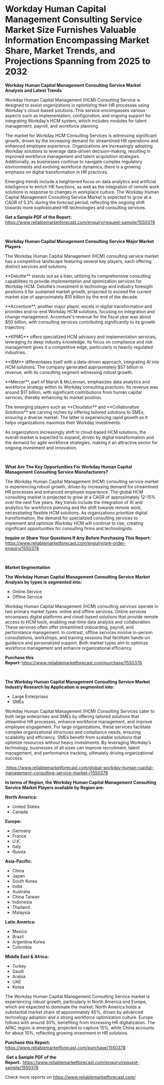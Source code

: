 <p><h1>Workday Human Capital Management Consulting Service Market Size Furnishes Valuable Information Encompassing Market Share, Market Trends, and Projections Spanning from 2025 to 2032</h1></p><p><strong>Workday Human Capital Management Consulting Service Market Analysis and Latest Trends</strong></p>
<p><p>Workday Human Capital Management (HCM) Consulting Service is designed to assist organizations in optimizing their HR processes using Workday's cloud-based solutions. This service encompasses various aspects such as implementation, configuration, and ongoing support for integrating Workday’s HCM system, which includes modules for talent management, payroll, and workforce planning. </p><p>The market for Workday HCM Consulting Services is witnessing significant growth, driven by the increasing demand for streamlined HR operations and enhanced employee experience. Organizations are increasingly adopting Workday solutions to leverage data-driven decision-making, resulting in improved workforce management and talent acquisition strategies. Additionally, as businesses continue to navigate complex regulatory environments and evolving workforce dynamics, there is a growing emphasis on digital transformation in HR practices.</p><p>Emerging trends include a heightened focus on data analytics and artificial intelligence to enrich HR functions, as well as the integration of remote work solutions in response to changes in workplace culture. The Workday Human Capital Management Consulting Service Market is expected to grow at a CAGR of 5.3% during the forecast period, reflecting the ongoing shift towards more sophisticated HR technologies and consulting services.</p></p>
<p><strong>Get a Sample PDF of the Report:&nbsp;</strong> <a href="https://www.reliablemarketforecast.com/enquiry/request-sample/1550378?utm_campaign=2277&utm_medium=2&utm_source=Github&utm_content=ia&utm_term=11032025&utm_id=workday-human-capital-management-consulting-service">https://www.reliablemarketforecast.com/enquiry/request-sample/1550378</a></p>
<p>&nbsp;</p>
<p><strong>Workday Human Capital Management Consulting Service Major Market Players</strong></p>
<p><p>The Workday Human Capital Management (HCM) consulting service market has a competitive landscape featuring several key players, each offering distinct services and solutions. </p><p>**Deloitte** stands out as a líder, utilizing its comprehensive consulting capabilities to provide implementation and optimization services for Workday HCM. Deloitte’s investment in technology and industry foresight positions it for sustained market growth, projected to exceed the current market size of approximately $10 billion by the end of the decade.</p><p>**Accenture**, another major player, excels in digital transformation and provides end-to-end Workday HCM solutions, focusing on integration and change management. Accenture's revenue for the fiscal year was about $50 billion, with consulting services contributing significantly to its growth trajectory.</p><p>**KPMG** offers specialized HCM advisory and implementation services, leveraging its deep industry knowledge. Its focus on compliance and risk management gives it a competitive edge, particularly in heavily regulated industries.</p><p>**IBM** differentiates itself with a data-driven approach, integrating AI into HCM solutions. The company generated approximately $57 billion in revenue, with its consulting segment witnessing robust growth.</p><p>**Mercer**, part of Marsh & McLennan, emphasizes data analytics and workforce strategy within its Workday consulting practices. Its revenue was around $17 billion, with significant contributions from human capital services, thereby enhancing its market position.</p><p>The emerging players such as **Cloudator** and **Collaborative Solutions** are carving niches by offering tailored solutions to SMEs, ensuring a diverse market. The latter is experiencing rapid growth as it helps organizations maximize their Workday investments.</p><p>As organizations increasingly shift to cloud-based HCM solutions, the overall market is expected to expand, driven by digital transformation and the demand for agile workforce strategies, making it an attractive sector for ongoing investment and innovation.</p></p>
<p>&nbsp;</p>
<p><strong>What Are The Key Opportunities For Workday Human Capital Management Consulting Service Manufacturers?</strong></p>
<p><p>The Workday Human Capital Management (HCM) consulting service market is experiencing robust growth, driven by increasing demand for streamlined HR processes and enhanced employee experience. The global HCM consulting market is projected to grow at a CAGR of approximately 12-15% over the next five years. Key trends include the integration of AI and analytics for workforce planning and the shift towards remote work, necessitating flexible HCM solutions. As organizations prioritize digital transformation, the demand for specialized consulting services to implement and optimize Workday HCM will continue to rise, creating significant opportunities for consulting firms and technologists.</p></p>
<p><strong>Inquire or Share Your Questions If Any Before Purchasing This Report:</strong> <a href="https://www.reliablemarketforecast.com/enquiry/pre-order-enquiry/1550378?utm_campaign=2277&utm_medium=2&utm_source=Github&utm_content=ia&utm_term=11032025&utm_id=workday-human-capital-management-consulting-service">https://www.reliablemarketforecast.com/enquiry/pre-order-enquiry/1550378</a></p>
<p>&nbsp;</p>
<p><strong>Market Segmentation</strong></p>
<p><strong>The Workday Human Capital Management Consulting Service Market Analysis by types is segmented into:</strong></p>
<p><ul><li>Online Service</li><li>Offline Service</li></ul></p>
<p><p>Workday Human Capital Management (HCM) consulting services operate in two primary market types: online and offline services. Online services encompass digital platforms and cloud-based solutions that provide remote access to HCM tools, enabling real-time data analysis and collaboration. These services often offer streamlined onboarding, payroll, and performance management. In contrast, offline services involve in-person consultations, workshops, and training sessions that facilitate hands-on guidance and personalized support. Both market types aim to optimize workforce management and enhance organizational efficiency.</p></p>
<p><strong>Purchase this Report:&nbsp;</strong><a href="https://www.reliablemarketforecast.com/purchase/1550378?utm_campaign=2277&utm_medium=2&utm_source=Github&utm_content=ia&utm_term=11032025&utm_id=workday-human-capital-management-consulting-service">https://www.reliablemarketforecast.com/purchase/1550378</a></p>
<p>&nbsp;</p>
<p><strong>The Workday Human Capital Management Consulting Service Market Industry Research by Application is segmented into:</strong></p>
<p><ul><li>Large Enterprises</li><li>SMEs</li></ul></p>
<p><p>Workday Human Capital Management (HCM) Consulting Services cater to both large enterprises and SMEs by offering tailored solutions that streamline HR processes, enhance workforce management, and improve employee engagement. For large organizations, these services facilitate complex organizational structures and compliance needs, ensuring scalability and efficiency. SMEs benefit from scalable solutions that optimize resources without heavy investments. By leveraging Workday’s technology, businesses of all sizes can improve recruitment, talent management, and performance tracking, ultimately driving organizational success.</p></p>
<p><a href="https://www.reliablemarketforecast.com/global-workday-human-capital-management-consulting-service-market-r1550378?utm_campaign=2277&utm_medium=2&utm_source=Github&utm_content=ia&utm_term=11032025&utm_id=workday-human-capital-management-consulting-service">&nbsp;https://www.reliablemarketforecast.com/global-workday-human-capital-management-consulting-service-market-r1550378</a></p>
<p><strong>In terms of Region, the Workday Human Capital Management Consulting Service Market Players available by Region are:</strong></p>
<p>
    <p> <strong> North America: </strong>
        <ul>
            <li>United States</li>
            <li>Canada</li>
        </ul>
        </p> 
    <p> <strong> Europe: </strong>
        <ul>
            <li>Germany</li>
            <li>France</li>
            <li>U.K.</li>
            <li>Italy</li>
            <li>Russia</li>
        </ul>
        </p> 
    <p> <strong> Asia-Pacific: </strong>
        <ul>
            <li>China</li>
            <li>Japan</li>
            <li>South Korea</li>
            <li>India</li>
            <li>Australia</li>
            <li>China Taiwan</li>
            <li>Indonesia</li>
            <li>Thailand</li>
            <li>Malaysia</li>
        </ul>
        </p> 
    <p> <strong> Latin America: </strong>
        <ul>
            <li>Mexico</li>
            <li>Brazil</li>
            <li>Argentina Korea</li>
            <li>Colombia</li>
        </ul>
        </p> 
    <p> <strong> Middle East & Africa: </strong>
        <ul>
            <li>Turkey</li>
            <li>Saudi</li>
            <li>Arabia</li>
            <li>UAE</li>
            <li>Korea</li>
        </ul>
    </p>
    </p>
<p><p>The Workday Human Capital Management Consulting Service market is experiencing robust growth, particularly in North America and Europe, which are expected to dominate the market. North America holds a substantial market share of approximately 45%, driven by advanced technology adoption and a strong workforce optimization culture. Europe follows with around 30%, benefiting from increasing HR digitalization. The APAC region is emerging, projected to capture 15%, while China accounts for about 10%, reflecting growing investment in HR solutions.</p></p>
<p><strong>Purchase this Report: </strong><a href="https://www.reliablemarketforecast.com/purchase/1550378?utm_campaign=2277&utm_medium=2&utm_source=Github&utm_content=ia&utm_term=11032025&utm_id=workday-human-capital-management-consulting-service">https://www.reliablemarketforecast.com/purchase/1550378</a></p>
<p>&nbsp;<strong>Get a Sample PDF of the Report:&nbsp;&nbsp;</strong><a href="https://www.reliablemarketforecast.com/enquiry/request-sample/1550378?utm_campaign=2277&utm_medium=2&utm_source=Github&utm_content=ia&utm_term=11032025&utm_id=workday-human-capital-management-consulting-service">https://www.reliablemarketforecast.com/enquiry/request-sample/1550378</a></p>
<p><strong></strong></p>
<p>Check more reports on <a href="https://www.reliablemarketforecast.com/?utm_campaign=2277&utm_medium=2&utm_source=Github&utm_content=ia&utm_term=11032025&utm_id=workday-human-capital-management-consulting-service">https://www.reliablemarketforecast.com/</a></p>